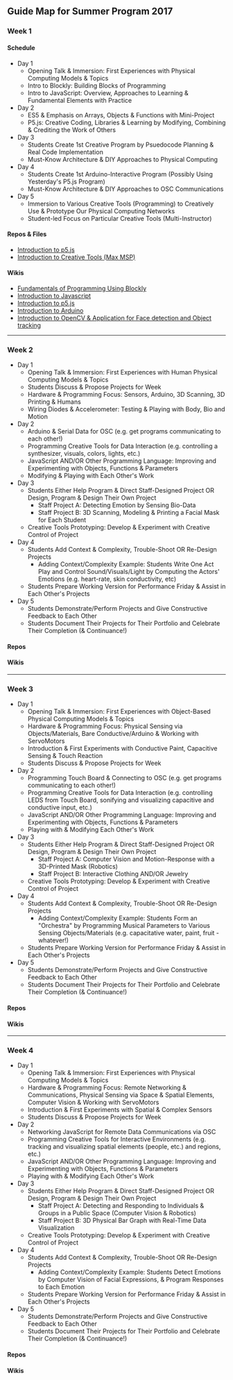 ## Guide Map for Summer Program 2017

### Week 1
#### Schedule
* Day 1
   * Opening Talk & Immersion: First Experiences with Physical Computing Models & Topics
   * Intro to Blockly: Building Blocks of Programming
   * Intro to JavaScript: Overview, Approaches to Learning & Fundamental Elements with Practice
* Day 2
   * ES5 & Emphasis on Arrays, Objects & Functions with Mini-Project
   * P5.js: Creative Coding, Libraries & Learning by Modifying, Combining & Crediting the Work of Others
* Day 3
   * Students Create 1st Creative Program by Psuedocode Planning & Real Code Implementation
   * Must-Know Architecture & DIY Approaches to Physical Computing
* Day 4
   * Students Create 1st Arduino-Interactive Program (Possibly Using Yesterday's P5.js Program)
   * Must-Know Architecture & DIY Approaches to OSC Communications
* Day 5
   * Immersion to Various Creative Tools (Programming) to Creatively Use & Prototype Our Physical Computing Networks 
   * Student-led Focus on Particular Creative Tools (Multi-Instructor)

#### Repos & Files
* [Introduction to p5.js](https://github.com/skyrockprojects/p5js-intro/)
* [Introduction to Creative Tools (Max MSP)](https://github.com/skyrockprojects/intro-music-tech-programming/tree/master/01-intro-max-additive-synthesis)

#### Wikis
* [Fundamentals of Programming Using Blockly](https://github.com/skyrockprojects/summer-program-2017/wiki/Fundamentals-of-Programming-Using-Blockly)
* [Introduction to Javascript](https://github.com/skyrockprojects/javascript-intro/wiki)
* [Introduction to p5.js](https://github.com/skyrockprojects/p5js-intro/wiki/Introduction-to-p5.js)    
* [Introduction to Arduino](https://github.com/skyrockprojects/summer-program-2017/wiki/Introduction-of-Arduino)
* [Introduction to OpenCV & Application for Face detection and Object tracking](https://github.com/skyrockprojects/summer-program-2017/wiki/OpenCV-FaceTracker)

---

### Week 2
* Day 1
   * Opening Talk & Immersion: First Experiences with Human Physical Computing Models & Topics
   * Students Discuss & Propose Projects for Week
   * Hardware & Programming Focus: Sensors, Arduino, 3D Scanning, 3D Printing & Humans
   * Wiring Diodes & Accelerometer: Testing & Playing with Body, Bio and Motion
* Day 2
   * Arduino & Serial Data for OSC (e.g. get programs communicating to each other!)
   * Programming Creative Tools for Data Interaction (e.g. controlling a synthesizer, visuals, colors, lights, etc.)
   * JavaScript AND/OR Other Programming Language: Improving and Experimenting with Objects, Functions & Parameters
   * Modifying & Playing with Each Other's Work
* Day 3
   * Students Either Help Program & Direct Staff-Designed Project OR Design, Program & Design Their Own Project
      * Staff Project A: Detecting Emotion by Sensing Bio-Data
      * Staff Project B: 3D Scanning, Modeling & Printing a Facial Mask for Each Student
   * Creative Tools Prototyping: Develop & Experiment with Creative Control of Project
* Day 4
   * Students Add Context & Complexity, Trouble-Shoot OR Re-Design Projects
      * Adding Context/Complexity Example: Students Write One Act Play and Control Sound/Visuals/Light by Computing the Actors' Emotions (e.g. heart-rate, skin conductivity, etc)
   * Students Prepare Working Version for Performance Friday & Assist in Each Other's Projects
* Day 5
   * Students Demonstrate/Perform Projects and Give Constructive Feedback to Each Other 
   * Students Document Their Projects for Their Portfolio and Celebrate Their Completion (& Continuance!)

#### Repos

#### Wikis


---

### Week 3
* Day 1
   * Opening Talk & Immersion: First Experiences with Object-Based Physical Computing Models & Topics
   * Hardware & Programming Focus: Physical Sensing via Objects/Materials, Bare Conductive/Arduino & Working with ServoMotors
   * Introduction & First Experiments with Conductive Paint, Capacitive Sensing & Touch Reaction
   * Students Discuss & Propose Projects for Week
* Day 2
   * Programming Touch Board & Connecting to OSC (e.g. get programs communicating to each other!)
   * Programming Creative Tools for Data Interaction (e.g. controlling LEDS from Touch Board, sonifying and visualizing capacitive and conductive input, etc.)
   * JavaScript AND/OR Other Programming Language: Improving and Experimenting with Objects, Functions & Parameters
   * Playing with & Modifying Each Other's Work
* Day 3
   * Students Either Help Program & Direct Staff-Designed Project OR Design, Program & Design Their Own Project
      * Staff Project A: Computer Vision and Motion-Response with a 3D-Printed Mask (Robotics)
      * Staff Project B: Interactive Clothing AND/OR Jewelry
   * Creative Tools Prototyping: Develop & Experiment with Creative Control of Project
* Day 4
   * Students Add Context & Complexity, Trouble-Shoot OR Re-Design Projects
      * Adding Context/Complexity Example: Students Form an "Orchestra" by Programming Musical Parameters to Various Sensing Objects/Materials (e.g. capacitative water, paint, fruit - whatever!)
   * Students Prepare Working Version for Performance Friday & Assist in Each Other's Projects
* Day 5
   * Students Demonstrate/Perform Projects and Give Constructive Feedback to Each Other 
   * Students Document Their Projects for Their Portfolio and Celebrate Their Completion (& Continuance!)

#### Repos

#### Wikis


---

### Week 4
* Day 1
   * Opening Talk & Immersion: First Experiences with Physical Computing Models & Topics
   * Hardware & Programming Focus: Remote Networking & Communications, Physical Sensing via Space & Spatial Elements, Computer Vision & Working with ServoMotors
   * Introduction & First Experiments with Spatial & Complex Sensors
   * Students Discuss & Propose Projects for Week
* Day 2
   * Networking JavaScript for Remote Data Communications via OSC
   * Programming Creative Tools for Interactive Environments (e.g. tracking and visualizing spatial elements (people, etc.) and regions, etc.)
   * JavaScript AND/OR Other Programming Language: Improving and Experimenting with Objects, Functions & Parameters
   * Playing with & Modifying Each Other's Work
* Day 3
   * Students Either Help Program & Direct Staff-Designed Project OR Design, Program & Design Their Own Project
      * Staff Project A: Detecting and Responding to Individuals & Groups in a Public Space (Computer Vision & Robotics)
      * Staff Project B: 3D Physical Bar Graph with Real-Time Data Visualization
   * Creative Tools Prototyping: Develop & Experiment with Creative Control of Project
* Day 4
   * Students Add Context & Complexity, Trouble-Shoot OR Re-Design Projects
      * Adding Context/Complexity Example: Students Detect Emotions by Computer Vision of Facial Expressions, & Program Responses to Each Emotion
   * Students Prepare Working Version for Performance Friday & Assist in Each Other's Projects
* Day 5
   * Students Demonstrate/Perform Projects and Give Constructive Feedback to Each Other
   * Students Document Their Projects for Their Portfolio and Celebrate Their Completion (& Continuance!)

#### Repos

#### Wikis



